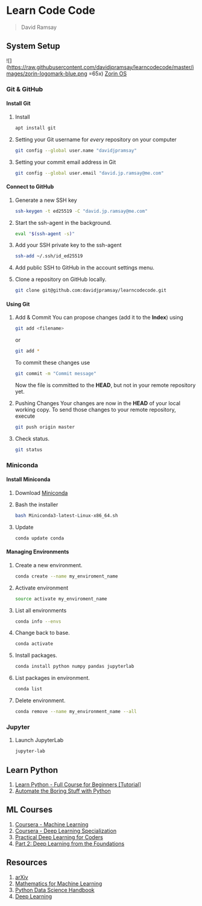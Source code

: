 # Learn Code Code

> David Ramsay

## System Setup

![](https://raw.githubusercontent.com/davidjpramsay/learncodecode/master/images/zorin-logomark-blue.png =65x)
[Zorin OS](https://zorin.com/os/)


### Git & GitHub

#### Install Git
1.	Install
	```bash
	apt install git
	```
1.	Setting your Git username for _every_ repository on your computer
	```bash
	git config --global user.name "davidjpramsay"
	```

1.	Setting your commit email address in Git
	```bash
	git config --global user.email "david.jp.ramsay@me.com"
	```
#### Connect to GitHub

1.	Generate a new SSH key
	```bash
	ssh-keygen -t ed25519 -C "david.jp.ramsay@me.com"
	```

2.	Start the ssh-agent in the background.
	```bash
	eval "$(ssh-agent -s)"
	```
3.	Add your SSH private key to the ssh-agent
	```bash
	ssh-add ~/.ssh/id_ed25519
	```
4.	Add public SSH to GitHub in the account settings menu.

5.	Clone  a repository on GitHub locally.
	```bash
	git clone git@github.com:davidjpramsay/learncodecode.git
	```

#### Using Git

1.	Add & Commit
	You can propose changes (add it to the **Index**) using  
	```bash
	git add <filename>
	```
	or
	```bash
	git add *
	```  
	To commit these changes use  
	```bash
	git commit -m "Commit message"
	```
	Now the file is committed to the **HEAD**, but not in your remote repository yet.

2.	Pushing Changes
	Your changes are now in the **HEAD** of your local working copy. To send those changes to your remote repository, execute
	```bash
	git push origin master
	```
3.	Check status.
	```bash
	git status
	```

### Miniconda

#### Install Miniconda

1.	Download [Miniconda](https://docs.conda.io/en/latest/miniconda.html#linux-installers)

2.	Bash the installer
	```bash
	bash Miniconda3-latest-Linux-x86_64.sh
	```
	
3.	Update
	```bash
	conda update conda
	```

#### Managing Environments

1.	Create a new environment.
	```bash
	conda create --name my_enviroment_name
	```
2.	Activate environment
	```bash
	source activate my_enviroment_name
	```
3.	List all environments
	```bash
	conda info --envs
	```
4.	Change back to base.
	```bash
	conda activate
	```
5.	Install packages.
	```bash
	conda install python numpy pandas jupyterlab
	```
6.	List packages in environment.
	```bash
	conda list
	```
7.	Delete environment.
	```bash
	conda remove --name my_environment_name --all
	```

### Jupyter

1.	Launch JupyterLab
	```bash
	jupyter-lab
	```

## Learn Python

1.	[Learn Python - Full Course for Beginners [Tutorial]](https://www.youtube.com/watch?v=rfscVS0vtbw&t=0s)
2.	[Automate the Boring Stuff with Python](https://automatetheboringstuff.com/)

## ML Courses

1.	[Coursera - Machine Learning](https://www.coursera.org/learn/machine-learning)
2.	[Coursera - Deep Learning Specialization](https://www.coursera.org/specializations/deep-learning)
3.	[Practical Deep Learning for Coders](https://course.fast.ai/)
4.	[Part 2: Deep Learning from the Foundations](https://course19.fast.ai/part2)

## Resources

1.	[arXiv](https://arxiv.org/)
2.	[Mathematics for Machine Learning](https://mml-book.github.io/book/mml-book.pdf)
3.	[Python Data Science Handbook](https://jakevdp.github.io/PythonDataScienceHandbook/index.html)
4.	[Deep Learning](https://www.deeplearningbook.org/)
<!--stackedit_data:
eyJoaXN0b3J5IjpbLTE2MDAyOTU4NTIsNjkyMjY0MDY5LC0xNT
k2NjkzMDgwLC0xODI1MTMyOTIxLC00MDIyMzg2NzYsLTY3NDMx
NTgyMSwtMTkxOTU3Njg5NywtMTkxOTU3Njg5NywxNjc1NTc1MD
kwLC02NTk5Njk3NjAsLTI3MzQ3MTc3LC0xNTUxNTY1OTU2LC0y
MDE2MjE2MjI4LDE4NDE3MjIwNzgsMTA1NDgyMjAyMiwtOTE5MT
Y2NDc4LC0yMjU2MzcyNjZdfQ==
-->